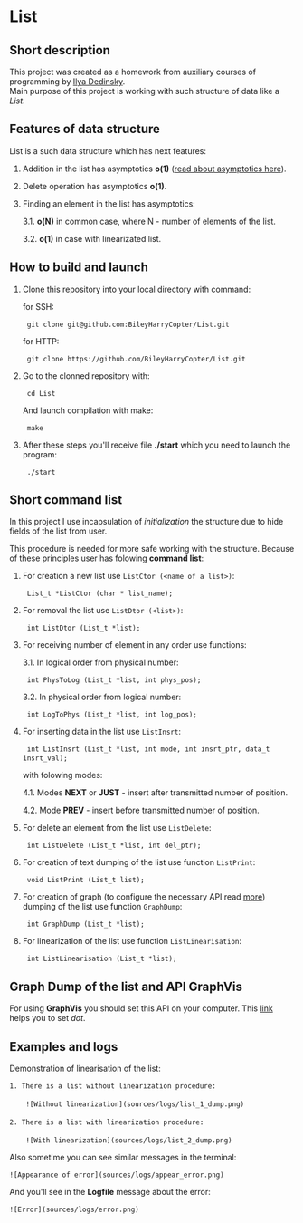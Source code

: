 # List #

## Short description ##

This project was created as a homework from auxiliary courses of programming by [Ilya Dedinsky](https://github.com/ded32?tab=following).  
Main purpose of this project is working with such structure of data like a *List*.

## Features of data structure ##

List is a such data structure which has next features:

1. Addition in the list has asymptotics **o(1)** ([read about asymptotics here](http://cs.mipt.ru/wp/wp-content/uploads/2018/09/02-resource.pdf)).

2. Delete operation has asymptotics **o(1)**.

3. Finding an element in the list has asymptotics:

    3.1. **o(N)** in common case, where N - number of elements of the list.

    3.2. **o(1)** in case with linearizated list.

## How to build and launch ##

1. Clone this repository into your local directory with command:

    for SSH:

        git clone git@github.com:BileyHarryCopter/List.git

    for HTTP:

        git clone https://github.com/BileyHarryCopter/List.git

2. Go to the clonned repository with:

        cd List

    And launch compilation with make:

        make

3. After these steps you'll receive file **./start** which you need to launch the program:

        ./start

## Short command list ##

In this project I use incapsulation of *initialization* the structure due to hide fields of the list from user.

This procedure is needed for more safe working with the structure. Because of these principles user has folowing **command list**:

1. For creation a new list use `ListCtor (<name of a list>)`:

        List_t *ListCtor (char * list_name);

2. For removal the list use `ListDtor (<list>)`:

        int ListDtor (List_t *list);

3. For receiving number of element in any order use functions:

    3.1. In logical order from physical number:

        int PhysToLog (List_t *list, int phys_pos);

    3.2. In physical order from logical number:

        int LogToPhys (List_t *list, int log_pos);

4. For inserting data in the list use `ListInsrt`:

        int ListInsrt (List_t *list, int mode, int insrt_ptr, data_t insrt_val);

    with folowing modes:

    4.1. Modes **NEXT** or **JUST** - insert after transmitted number of position.

    4.2. Mode **PREV** - insert before transmitted number of position.

5. For delete an element from the list use `ListDelete`:

        int ListDelete (List_t *list, int del_ptr);

6. For creation of text dumping of the list use function `ListPrint`:

        void ListPrint (List_t list);

7. For creation of graph (to configure the necessary API read [more](#graph-dump-of-the-list-and-api-graphvis)) dumping of the list use function `GraphDump`:

        int GraphDump (List_t *list);

8. For linearization of the list use function `ListLinearisation`:

        int ListLinearisation (List_t *list);

## Graph Dump of the list and API GraphVis ##

For using **GraphVis** you should set this API on your computer. This [link](https://graphviz.org/) helps you to set *dot*.

## Examples and logs ##

Demonstration of linearisation of the list:

    1. There is a list without linearization procedure:

        ![Without linearization](sources/logs/list_1_dump.png)

    2. There is a list with linearization procedure:

        ![With linearization](sources/logs/list_2_dump.png)

Also sometime you can see similar messages in the terminal:

    ![Appearance of error](sources/logs/appear_error.png)

And you'll see in the **Logfile** message about the error:

    ![Error](sources/logs/error.png)
